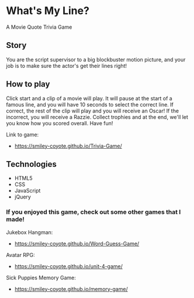 # What's My Line? 
A Movie Quote Trivia Game

## Story
You are the script supervisor to a big blockbuster motion picture, and your job is 
to make sure the actor's get their lines right!

## How to play
Click start and a clip of a movie will play. It will pause at the start of a famous line, and you
will have 10 seconds to select the correct line. If correct, the rest of the clip will play and
you will receive an Oscar! If the incorrect, you will receive a Razzie.
Collect trophies and at the end, we'll let you know how you scored overall. Have fun!

Link to game:
* https://smiley-coyote.github.io/Trivia-Game/

## Technologies
* HTML5
* CSS
* JavaScript
* jQuery

### If you enjoyed this game, check out some other games that I made!
Jukebox Hangman:
* https://smiley-coyote.github.io/Word-Guess-Game/

Avatar RPG:
* https://smiley-coyote.github.io/unit-4-game/

Sick Puppies Memory Game:
* https://smiley-coyote.github.io/memory-game/


